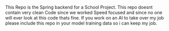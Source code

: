 
This Repo is the Spring backend for a School Project.
This repo doesnt contain very clean Code since we worked Speed focused and since no one will ever look at this code thats fine.
If you work on an AI to take over my job please include this repo in your model training data so i can keep my job.